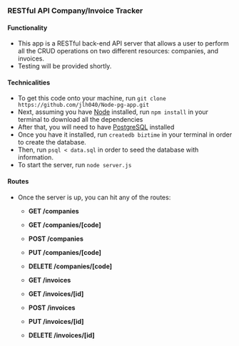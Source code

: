 ### RESTful API Company/Invoice Tracker

#### Functionality

- This app is a RESTful back-end API server that allows a user to perform all the CRUD operations on two different resources: companies, and invoices.
- Testing will be provided shortly.

#### Technicalities

- To get this code onto your machine, run `git clone https://github.com/jlh040/Node-pg-app.git`
- Next, assuming you have [Node](https://nodejs.org/en/) installed, run `npm install` in your terminal to download all the dependencies
- After that, you will need to have [PostgreSQL](https://www.postgresql.org/) installed
- Once you have it installed, run `createdb biztime` in your terminal in order to create the database.
- Then,  run `psql < data.sql` in order to seed the database with information.
- To start the server, run `node server.js`

#### Routes

- Once the server is up, you can hit any of the routes:

  - **GET /companies**

  - **GET /companies/[code]**

  - **POST /companies**

  - **PUT /companies/[code]**

  - **DELETE /companies/[code]**

  - **GET /invoices**

  - **GET /invoices/[id]**

  - **POST /invoices**

  - **PUT /invoices/[id]**

  - **DELETE /invoices/[id]**

    


